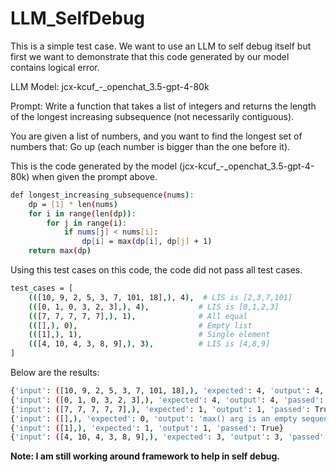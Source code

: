 # LLM_SelfDebug
This is a simple test case. We want to use an LLM to self debug itself but first we want to demonstrate that this code generated by our model contains logical error. 

LLM Model:  jcx-kcuf_-_openchat_3.5-gpt-4-80k

Prompt: Write a function that takes a list of integers and returns the length of the longest increasing subsequence (not necessarily contiguous).

You are given a list of numbers, and you want to find the longest set of numbers that: Go up (each number is bigger than the one before it).


This is the code generated by the model (jcx-kcuf_-_openchat_3.5-gpt-4-80k) when given the prompt above.

```bash
def longest_increasing_subsequence(nums):
    dp = [1] * len(nums)
    for i in range(len(dp)):
        for j in range(i):
            if nums[j] < nums[i]:
                dp[i] = max(dp[i], dp[j] + 1)
    return max(dp)
```

Using this test cases on this code, the code did not pass all test cases.

```bash
test_cases = [
    (([10, 9, 2, 5, 3, 7, 101, 18],), 4),  # LIS is [2,3,7,101]
    (([0, 1, 0, 3, 2, 3],), 4),           # LIS is [0,1,2,3]
    (([7, 7, 7, 7, 7],), 1),              # All equal
    (([],), 0),                           # Empty list
    (([1],), 1),                          # Single element
    (([4, 10, 4, 3, 8, 9],), 3),          # LIS is [4,8,9]
]
```
Below are the results:

```bash
{'input': ([10, 9, 2, 5, 3, 7, 101, 18],), 'expected': 4, 'output': 4, 'passed': True}
{'input': ([0, 1, 0, 3, 2, 3],), 'expected': 4, 'output': 4, 'passed': True}
{'input': ([7, 7, 7, 7, 7],), 'expected': 1, 'output': 1, 'passed': True}
{'input': ([],), 'expected': 0, 'output': 'max() arg is an empty sequence', 'passed': False}
{'input': ([1],), 'expected': 1, 'output': 1, 'passed': True}
{'input': ([4, 10, 4, 3, 8, 9],), 'expected': 3, 'output': 3, 'passed': True}
```

**Note: I am still working around framework to help in self debug.**
